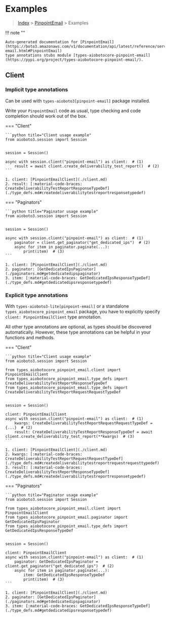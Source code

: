 # Examples

> [Index](../README.md) > [PinpointEmail](./README.md) > Examples

!!! note ""

    Auto-generated documentation for [PinpointEmail](https://boto3.amazonaws.com/v1/documentation/api/latest/reference/services/pinpoint-email.html#PinpointEmail)
    type annotations stubs module [types-aiobotocore-pinpoint-email](https://pypi.org/project/types-aiobotocore-pinpoint-email/).

## Client

### Implicit type annotations

Can be used with `types-aioboto3[pinpoint-email]` package installed.

Write your `PinpointEmail` code as usual,
type checking and code completion should work out of the box.



=== "Client"

    ```python title="Client usage example"
    from aioboto3.session import Session


    session = Session()

    async with session.client("pinpoint-email") as client:  # (1)
        result = await client.create_deliverability_test_report()  # (2)
    ```

    1. client: [PinpointEmailClient](./client.md)
    2. result: [:material-code-braces: CreateDeliverabilityTestReportResponseTypeDef](./type_defs.md#createdeliverabilitytestreportresponsetypedef) 



=== "Paginators"

    ```python title="Paginator usage example"
    from aioboto3.session import Session


    session = Session()

    async with session.client("pinpoint-email") as client:  # (1)
        paginator = client.get_paginator("get_dedicated_ips")  # (2)
        async for item in paginator.paginate(...):
            print(item)  # (3)
    ```

    1. client: [PinpointEmailClient](./client.md)
    2. paginator: [GetDedicatedIpsPaginator](./paginators.md#getdedicatedipspaginator)
    3. item: [:material-code-braces: GetDedicatedIpsResponseTypeDef](./type_defs.md#getdedicatedipsresponsetypedef) 




### Explicit type annotations

With `types-aioboto3-lite[pinpoint-email]`
or a standalone `types_aiobotocore_pinpoint_email` package, you have to explicitly specify
`client: PinpointEmailClient` type annotation.

All other type annotations are optional, as types should be discovered automatically.
However, these type annotations can be helpful in your functions and methods.


=== "Client"

    ```python title="Client usage example"
    from aioboto3.session import Session

    from types_aiobotocore_pinpoint_email.client import PinpointEmailClient
    from types_aiobotocore_pinpoint_email.type_defs import CreateDeliverabilityTestReportResponseTypeDef
    from types_aiobotocore_pinpoint_email.type_defs import CreateDeliverabilityTestReportRequestRequestTypeDef


    session = Session()

    client: PinpointEmailClient
    async with session.client("pinpoint-email") as client:  # (1)
        kwargs: CreateDeliverabilityTestReportRequestRequestTypeDef = {...}  # (2)
        result: CreateDeliverabilityTestReportResponseTypeDef = await client.create_deliverability_test_report(**kwargs)  # (3)
    ```

    1. client: [PinpointEmailClient](./client.md)
    2. kwargs: [:material-code-braces: CreateDeliverabilityTestReportRequestRequestTypeDef](./type_defs.md#createdeliverabilitytestreportrequestrequesttypedef) 
    3. result: [:material-code-braces: CreateDeliverabilityTestReportResponseTypeDef](./type_defs.md#createdeliverabilitytestreportresponsetypedef) 



=== "Paginators"

    ```python title="Paginator usage example"
    from aioboto3.session import Session

    from types_aiobotocore_pinpoint_email.client import PinpointEmailClient
    from types_aiobotocore_pinpoint_email.paginator import GetDedicatedIpsPaginator
    from types_aiobotocore_pinpoint_email.type_defs import GetDedicatedIpsResponseTypeDef


    session = Session()

    client: PinpointEmailClient
    async with session.client("pinpoint-email") as client:  # (1)
        paginator: GetDedicatedIpsPaginator = client.get_paginator("get_dedicated_ips")  # (2)
        async for item in paginator.paginate(...):
            item: GetDedicatedIpsResponseTypeDef
            print(item)  # (3)
    ```

    1. client: [PinpointEmailClient](./client.md)
    2. paginator: [GetDedicatedIpsPaginator](./paginators.md#getdedicatedipspaginator)
    3. item: [:material-code-braces: GetDedicatedIpsResponseTypeDef](./type_defs.md#getdedicatedipsresponsetypedef) 




